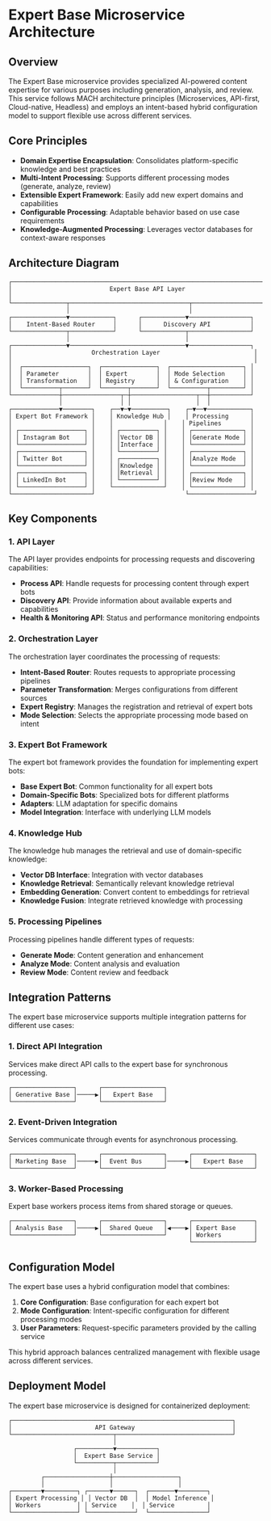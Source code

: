 # Expert Base Microservice Architecture

## Overview

The Expert Base microservice provides specialized AI-powered content expertise for various purposes including generation, analysis, and review. This service follows MACH architecture principles (Microservices, API-first, Cloud-native, Headless) and employs an intent-based hybrid configuration model to support flexible use across different services.

## Core Principles

- **Domain Expertise Encapsulation**: Consolidates platform-specific knowledge and best practices
- **Multi-Intent Processing**: Supports different processing modes (generate, analyze, review)
- **Extensible Expert Framework**: Easily add new expert domains and capabilities
- **Configurable Processing**: Adaptable behavior based on use case requirements
- **Knowledge-Augmented Processing**: Leverages vector databases for context-aware responses

## Architecture Diagram

```
┌───────────────────────────────────────────────────────────────────────┐
│                           Expert Base API Layer                        │
└───────────────┬─────────────────────────────────┬────────────────────┘
                │                                 │
┌───────────────▼────────────┐      ┌────────────▼─────────────────┐
│    Intent-Based Router     │      │      Discovery API           │
└───────────────┬────────────┘      └────────────┬─────────────────┘
                │                                │
┌───────────────▼────────────────────────────────▼─────────────────┐
│                      Orchestration Layer                          │
│                                                                   │
│  ┌──────────────────┐  ┌───────────────┐  ┌────────────────────┐ │
│  │ Parameter        │  │ Expert        │  │ Mode Selection     │ │
│  │ Transformation   │  │ Registry      │  │ & Configuration    │ │
│  └──────────┬───────┘  └───────┬───────┘  └──────────┬─────────┘ │
└─────────────┼────────────────┬─┼──────────────────┬──┼───────────┘
              │                │ │                  │  │
┌─────────────▼────────┐    ┌──▼─▼──────────┐    ┌─▼──▼────────────┐
│ Expert Bot Framework │    │ Knowledge Hub │    │ Processing      │
│                      │    │              │    │ Pipelines        │
│ ┌──────────────────┐ │    │ ┌──────────┐ │    │ ┌──────────────┐ │
│ │ Instagram Bot    │ │    │ │Vector DB │ │    │ │Generate Mode │ │
│ └──────────────────┘ │    │ │Interface │ │    │ └──────────────┘ │
│ ┌──────────────────┐ │    │ └──────────┘ │    │ ┌──────────────┐ │
│ │ Twitter Bot      │ │    │ ┌──────────┐ │    │ │Analyze Mode  │ │
│ └──────────────────┘ │    │ │Knowledge │ │    │ └──────────────┘ │
│ ┌──────────────────┐ │    │ │Retrieval │ │    │ ┌──────────────┐ │
│ │ LinkedIn Bot     │ │    │ └──────────┘ │    │ │Review Mode   │ │
│ └──────────────────┘ │    └──────────────┘    │ └──────────────┘ │
└──────────────────────┘                         └──────────────────┘
```

## Key Components

### 1. API Layer
The API layer provides endpoints for processing requests and discovering capabilities:

- **Process API**: Handle requests for processing content through expert bots
- **Discovery API**: Provide information about available experts and capabilities
- **Health & Monitoring API**: Status and performance monitoring endpoints

### 2. Orchestration Layer
The orchestration layer coordinates the processing of requests:

- **Intent-Based Router**: Routes requests to appropriate processing pipelines
- **Parameter Transformation**: Merges configurations from different sources
- **Expert Registry**: Manages the registration and retrieval of expert bots
- **Mode Selection**: Selects the appropriate processing mode based on intent

### 3. Expert Bot Framework
The expert bot framework provides the foundation for implementing expert bots:

- **Base Expert Bot**: Common functionality for all expert bots
- **Domain-Specific Bots**: Specialized bots for different platforms
- **Adapters**: LLM adaptation for specific domains
- **Model Integration**: Interface with underlying LLM models

### 4. Knowledge Hub
The knowledge hub manages the retrieval and use of domain-specific knowledge:

- **Vector DB Interface**: Integration with vector databases
- **Knowledge Retrieval**: Semantically relevant knowledge retrieval
- **Embedding Generation**: Convert content to embeddings for retrieval
- **Knowledge Fusion**: Integrate retrieved knowledge with processing

### 5. Processing Pipelines
Processing pipelines handle different types of requests:

- **Generate Mode**: Content generation and enhancement
- **Analyze Mode**: Content analysis and evaluation
- **Review Mode**: Content review and feedback

## Integration Patterns

The expert base microservice supports multiple integration patterns for different use cases:

### 1. Direct API Integration
Services make direct API calls to the expert base for synchronous processing.

```
┌─────────────────┐      ┌─────────────────┐
│ Generative Base │─────▶│   Expert Base   │
└─────────────────┘      └─────────────────┘
```

### 2. Event-Driven Integration
Services communicate through events for asynchronous processing.

```
┌─────────────────┐      ┌─────────────────┐      ┌─────────────────┐
│ Marketing Base  │─────▶│  Event Bus      │─────▶│   Expert Base   │
└─────────────────┘      └─────────────────┘      └─────────────────┘
```

### 3. Worker-Based Processing
Expert base workers process items from shared storage or queues.

```
┌─────────────────┐      ┌─────────────────┐      ┌─────────────────┐
│ Analysis Base   │─────▶│  Shared Queue   │◀────▶│ Expert Base     │
└─────────────────┘      └─────────────────┘      │ Workers         │
                                                  └─────────────────┘
```

## Configuration Model

The expert base uses a hybrid configuration model that combines:

1. **Core Configuration**: Base configuration for each expert bot
2. **Mode Configuration**: Intent-specific configuration for different processing modes
3. **User Parameters**: Request-specific parameters provided by the calling service

This hybrid approach balances centralized management with flexible usage across different services.

## Deployment Model

The expert base microservice is designed for containerized deployment:

```
┌─────────────────────────────────────────────────────────────┐
│                       API Gateway                           │
└────────────────────────────┬────────────────────────────────┘
                             │
                  ┌──────────▼───────────┐
                  │  Expert Base Service │
                  └──────────┬───────────┘
                             │
         ┌──────────────────┼──────────────────┐
         │                  │                  │
┌────────▼─────────┐ ┌──────▼──────┐  ┌───────▼────────┐
│ Expert Processing │ │ Vector DB  │  │ Model Inference │
│ Workers          │ │ Service    │  │ Service         │
└──────────────────┘ └─────────────┘  └────────────────┘
``` 